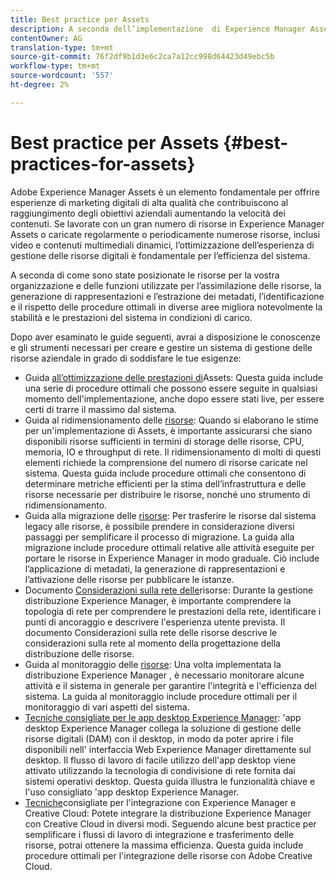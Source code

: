 ```yaml
---
title: Best practice per Assets
description: A seconda dell’implementazione  di Experience Manager Assets e delle funzioni utilizzate per l’assimilazione delle risorse, la generazione di rappresentazioni e l’estrazione dei metadati, l’identificazione e il rispetto delle procedure ottimali in diverse aree migliora notevolmente la stabilità e le prestazioni del sistema in condizioni di carico.
contentOwner: AG
translation-type: tm+mt
source-git-commit: 76f2df9b1d3e6c2ca7a12cc998d64423d49ebc5b
workflow-type: tm+mt
source-wordcount: '557'
ht-degree: 2%

---
```



# Best practice per Assets {#best-practices-for-assets}

 Adobe Experience Manager Assets è un elemento fondamentale per offrire esperienze di marketing digitali di alta qualità che contribuiscono al raggiungimento degli obiettivi aziendali aumentando la velocità dei contenuti. Se lavorate con un gran numero di risorse in  Experience Manager Assets o caricate regolarmente o periodicamente numerose risorse, inclusi video e contenuti multimediali dinamici, l’ottimizzazione dell’esperienza di gestione delle risorse digitali è fondamentale per l’efficienza del sistema.

A seconda di come sono state posizionate le risorse per la vostra organizzazione e delle funzioni utilizzate per l’assimilazione delle risorse, la generazione di rappresentazioni e l’estrazione dei metadati, l’identificazione e il rispetto delle procedure ottimali in diverse aree migliora notevolmente la stabilità e le prestazioni del sistema in condizioni di carico.

Dopo aver esaminato le guide seguenti, avrai a disposizione le conoscenze e gli strumenti necessari per creare e gestire un sistema di gestione delle risorse aziendale in grado di soddisfare le tue esigenze:

* Guida [all’ottimizzazione delle prestazioni di](/help/assets/performance-tuning-guidelines.md)Assets: Questa guida include una serie di procedure ottimali che possono essere seguite in qualsiasi momento dell&#39;implementazione, anche dopo essere stati live, per essere certi di trarre il massimo dal sistema.
* Guida al ridimensionamento delle [risorse](/help/assets/assets-sizing-guide.md): Quando si elaborano le stime per un&#39;implementazione di Assets, è importante assicurarsi che siano disponibili risorse sufficienti in termini di storage delle risorse, CPU, memoria, IO e throughput di rete. Il ridimensionamento di molti di questi elementi richiede la comprensione del numero di risorse caricate nel sistema. Questa guida include procedure ottimali che consentono di determinare metriche efficienti per la stima dell’infrastruttura e delle risorse necessarie per distribuire le risorse, nonché uno strumento di ridimensionamento.
* Guida alla migrazione delle [risorse](/help/assets/assets-migration-guide.md): Per trasferire le risorse dal sistema legacy alle risorse, è possibile prendere in considerazione diversi passaggi per semplificare il processo di migrazione. La guida alla migrazione include procedure ottimali relative alle attività eseguite per portare le risorse in  Experience Manager in modo graduale. Ciò include l’applicazione di metadati, la generazione di rappresentazioni e l’attivazione delle risorse per pubblicare le istanze.
* Documento [Considerazioni sulla rete delle](/help/assets/assets-network-considerations.md)risorse: Durante la gestione  distribuzione Experience Manager, è importante comprendere la topologia di rete per comprendere le prestazioni della rete, identificare i punti di ancoraggio e descrivere l&#39;esperienza utente prevista. Il documento Considerazioni sulla rete delle risorse descrive le considerazioni sulla rete al momento della progettazione della distribuzione delle risorse.
* Guida al monitoraggio delle [risorse](/help/assets/assets-monitoring-best-practices.md): Una volta implementata la distribuzione Experience Manager , è necessario monitorare alcune attività e il sistema in generale per garantire l&#39;integrità e l&#39;efficienza del sistema. La guida al monitoraggio include procedure ottimali per il monitoraggio di vari aspetti del sistema.
* [Tecniche consigliate per le app desktop Experience Manager](https://docs.adobe.com/content/help/it-IT/experience-manager-desktop-app/using/introduction.html): &#39;app desktop Experience Manager collega la soluzione di gestione delle risorse digitali (DAM) con il desktop, in modo da poter aprire i file disponibili nell&#39; interfaccia Web Experience Manager direttamente sul desktop. Il flusso di lavoro di facile utilizzo dell&#39;app desktop viene attivato utilizzando la tecnologia di condivisione di rete fornita dai sistemi operativi desktop. Questa guida illustra le funzionalità chiave e l&#39;uso consigliato &#39;app desktop Experience Manager.
* [Tecniche](/help/assets/aem-cc-integration-best-practices.md)consigliate per l&#39;integrazione con Experience Manager e Creative Cloud: Potete integrare la distribuzione Experience Manager  con Creative Cloud in diversi modi. Seguendo alcune best practice per semplificare i flussi di lavoro di integrazione e trasferimento delle risorse, potrai ottenere la massima efficienza. Questa guida include procedure ottimali per l&#39;integrazione delle risorse con Adobe Creative Cloud.
